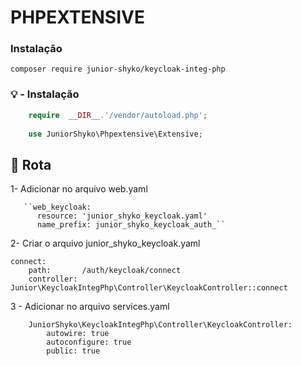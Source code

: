 # PHPEXTENSIVE

### Instalação

    composer require junior-shyko/keycloak-integ-php


### 💡 - Instalação

```php
    require  __DIR__.'/vendor/autoload.php';
    
    use JuniorShyko\Phpextensive\Extensive;
```

## 🚀 Rota
1- Adicionar no arquivo web.yaml

	   ``web_keycloak:
		  resource: 'junior_shyko_keycloak.yaml'
		  name_prefix: junior_shyko_keycloak_auth_``

2- Criar o arquivo junior_shyko_keycloak.yaml

    connect:
	    path:       /auth/keycloak/connect
    	controller: Junior\KeycloakIntegPhp\Controller\KeycloakController::connect

3 - Adicionar no arquivo services.yaml

        JuniorShyko\KeycloakIntegPhp\Controller\KeycloakController:
	        autowire: true
	        autoconfigure: true
	        public: true

